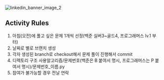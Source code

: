 ![linkedin_banner_image_2](https://user-images.githubusercontent.com/79644050/219294503-a0e59a79-ccdd-4ad9-beae-1deff2c7565d.png)

## Activity Rules
1. 아침(오전)에 풀고 싶은 문제 1개씩 선정(백준 실버3~골드4, 프로그래머스 lv.1 부터)
2. 날짜로 별로 브랜치 생성
3. 각자 생성된 branch로 checkout해서 문제 풀이 진행해서 commit
4. 디렉토리 구조 사용알고리즘/문제번호(백준은 B 붙여서 명시, 프로그래머스는 P 붙여서 명시)/문제번호_이름.py
5. 참여가 불가능할 경우 전날 연락
